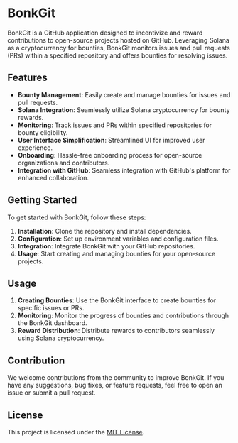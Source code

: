 # BonkGit

BonkGit is a GitHub application designed to incentivize and reward contributions to open-source projects hosted on GitHub. Leveraging Solana as a cryptocurrency for bounties, BonkGit monitors issues and pull requests (PRs) within a specified repository and offers bounties for resolving issues.

## Features

- **Bounty Management**: Easily create and manage bounties for issues and pull requests.
- **Solana Integration**: Seamlessly utilize Solana cryptocurrency for bounty rewards.
- **Monitoring**: Track issues and PRs within specified repositories for bounty eligibility.
- **User Interface Simplification**: Streamlined UI for improved user experience.
- **Onboarding**: Hassle-free onboarding process for open-source organizations and contributors.
- **Integration with GitHub**: Seamless integration with GitHub's platform for enhanced collaboration.

## Getting Started

To get started with BonkGit, follow these steps:

1. **Installation**: Clone the repository and install dependencies.
2. **Configuration**: Set up environment variables and configuration files.
3. **Integration**: Integrate BonkGit with your GitHub repositories.
4. **Usage**: Start creating and managing bounties for your open-source projects.

## Usage

1. **Creating Bounties**: Use the BonkGit interface to create bounties for specific issues or PRs.
2. **Monitoring**: Monitor the progress of bounties and contributions through the BonkGit dashboard.
3. **Reward Distribution**: Distribute rewards to contributors seamlessly using Solana cryptocurrency.

## Contribution

We welcome contributions from the community to improve BonkGit. If you have any suggestions, bug fixes, or feature requests, feel free to open an issue or submit a pull request.

## License

This project is licensed under the [MIT License](LICENSE).

